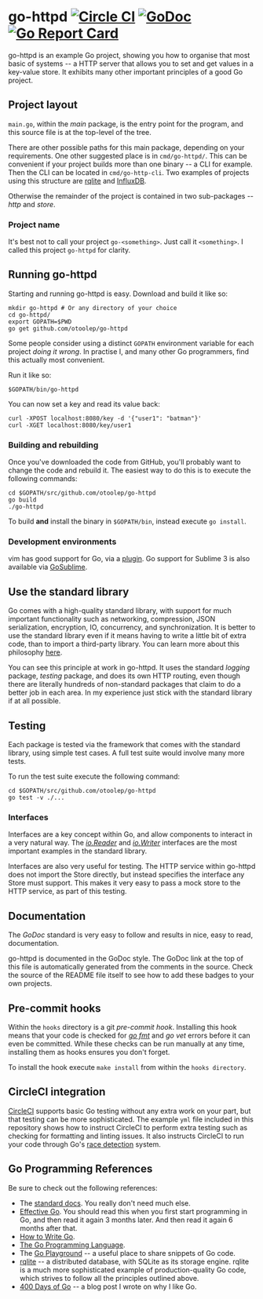 go-httpd [![Circle CI](https://circleci.com/gh/otoolep/go-httpd/tree/master.svg?style=svg)](https://circleci.com/gh/otoolep/go-httpd/tree/master) [![GoDoc](https://godoc.org/github.com/otoolep/go-httpd?status.png)](https://godoc.org/github.com/otoolep/go-httpd) [![Go Report Card](https://goreportcard.com/badge/github.com/otoolep/go-httpd)](https://goreportcard.com/report/github.com/otoolep/go-httpd)
======

go-httpd is an example Go project, showing you how to organise that most basic of systems -- a HTTP server that allows you to set and get values in a key-value store. It exhibits many other important principles of a good Go project.

## Project layout
`main.go`, within the _main_ package, is the entry point for the program, and this source file is at the top-level of the tree.

There are other possible paths for this main package, depending on your requirements. One other suggested place is in `cmd/go-httpd/`. This can be convenient if your project builds more than one binary -- a CLI for example. Then the CLI can be located in `cmd/go-http-cli`. Two examples of projects using this structure are [rqlite](http://github.com/rqlite/rqlite) and [InfluxDB](https://github.com/influxdata/influxdb).

Otherwise the remainder of the project is contained in two sub-packages -- _http_ and _store_.

### Project name
It's best not to call your project `go-<something>`. Just call it `<something>`. I called this project `go-httpd` for clarity.

## Running go-httpd
Starting and running go-httpd is easy. Download and build it like so:

```
mkdir go-httpd # Or any directory of your choice
cd go-httpd/
export GOPATH=$PWD
go get github.com/otoolep/go-httpd
```
Some people consider using a distinct `GOPATH` environment variable for each project _doing it wrong_. In practise I, and many other Go programmers, find this actually most convenient.

Run it like so:

```
$GOPATH/bin/go-httpd
```

You can now set a key and read its value back:

```
curl -XPOST localhost:8080/key -d '{"user1": "batman"}'
curl -XGET localhost:8080/key/user1
```

### Building and rebuilding
Once you've downloaded the code from GitHub, you'll probably want to change the code and rebuild it. The easiest way to do this is to execute the following commands:
```
cd $GOPATH/src/github.com/otoolep/go-httpd
go build
./go-httpd
```
To build __and__ install the binary in `$GOPATH/bin`, instead execute `go install`.

### Development environments
vim has good support for Go, via a [plugin](https://github.com/fatih/vim-go). Go support for Sublime 3 is also available via [GoSublime](https://github.com/DisposaBoy/GoSublime).

## Use the standard library
Go comes with a high-quality standard library, with support for much important functionality such as networking, compression, JSON serialization, encryption, IO, concurrency, and synchronization. It is better to use the standard library even if it means having to write a little bit of extra code, than to import a third-party library. You can learn more about this philosophy [here](https://blog.gopheracademy.com/advent-2014/case-against-3pl/).

You can see this principle at work in go-httpd. It uses the standard _logging_ package, _testing_ package, and does its own HTTP routing, even though there are literally hundreds of non-standard packages that claim to do a better job in each area. In my experience just stick with the standard library if at all possible.

## Testing
Each package is tested via the framework that comes with the standard library, using simple test cases. A full test suite would involve many more tests.

To run the test suite execute the following command:
```
cd $GOPATH/src/github.com/otoolep/go-httpd
go test -v ./...
```

### Interfaces
Interfaces are a key concept within Go, and allow components to interact in a very natural way. The [_io.Reader_](https://golang.org/pkg/io/#Reader) and [_io.Writer_](https://golang.org/pkg/io/#Writer) interfaces are the most important examples in the standard library.

Interfaces are also very useful for testing. The HTTP service within go-httpd does not import the Store directly, but instead specifies the interface any Store must support. This makes it very easy to pass a mock store to the HTTP service, as part of this testing.

## Documentation
The _GoDoc_ standard is very easy to follow and results in nice, easy to read, documentation.

go-httpd is documented in the GoDoc style. The GoDoc link at the top of this file is automatically generated from the comments in the source. Check the source of the README file itself to see how to add these badges to your own projects.

## Pre-commit hooks
Within the `hooks` directory is a git _pre-commit hook_. Installing this hook means that your code is checked for [_go fmt_](https://golang.org/cmd/gofmt/) and _go vet_ errors before it can even be committed. While these checks can be run manually at any time, installing them as hooks ensures you don't forget.

To install the hook execute `make install` from within the `hooks directory`.

## CircleCI integration
[CircleCI](http://www.circleci.com) supports basic Go testing without any extra work on your part, but that testing can be more sophisticated. The example `yml` file included in this repository shows how to instruct CircleCI to perform extra testing such as checking for formatting and linting issues. It also instructs CircleCI to run your code through Go's [race detection](https://blog.golang.org/race-detector) system.

## Go Programming References
Be sure to check out the following references:
* The [standard docs](https://golang.org/pkg/). You really don't need much else.
* [Effective Go](https://golang.org/doc/effective_go.html). You should read this when you first start programming in Go, and then read it again 3 months later. And then read it again 6 months after that.
* [How to Write Go](https://golang.org/doc/code.html).
* [The Go Programming Language](http://www.amazon.com/Programming-Language-Addison-Wesley-Professional-Computing/dp/0134190440).
* The [Go Playground](https://play.golang.org/) -- a useful place to share snippets of Go code.
* [rqlite](http://github.com/rqlite/rqlite) -- a distributed database, with SQLite as its storage engine. rqlite is a much more sophisticated example of production-quality Go code, which strives to follow all the principles outlined above.
* [400 Days of Go](http://www.philipotoole.com/400-days-of-go/) -- a blog post I wrote on why I like Go.

